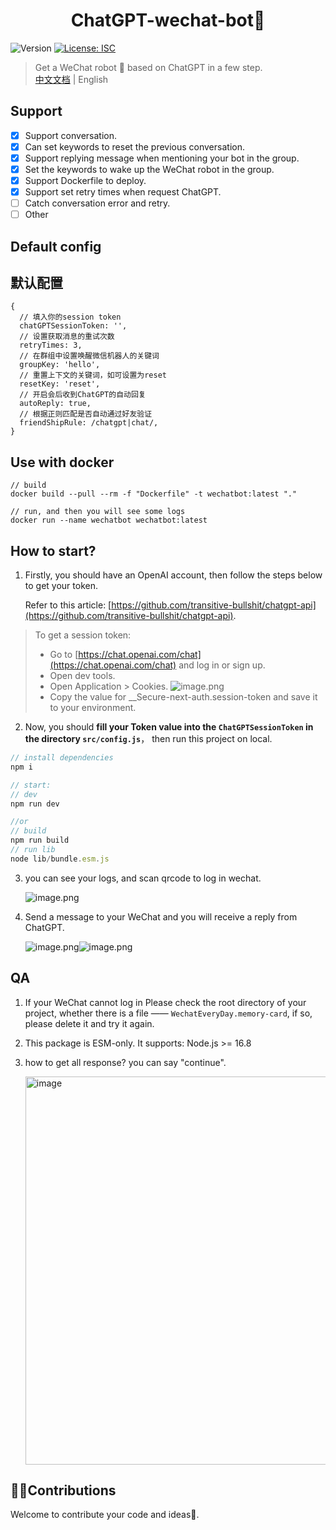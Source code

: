 
<h1 align="center">ChatGPT-wechat-bot🤖</h1>
<p>
  <img alt="Version" src="https://img.shields.io/badge/version-1.0.0-blue.svg?cacheSeconds=2592000" />
  <a href="#" target="_blank">
    <img alt="License: ISC" src="https://img.shields.io/badge/License-ISC-yellow.svg" />
  </a>
</p>

> Get a WeChat robot 🤖 based on ChatGPT in a few step.   
[ 中文文档](README_ZH.md) | English

## Support
- [x] Support conversation.
- [x] Can set keywords to reset the previous conversation.
- [x] Support replying message when mentioning your bot in the group.
- [x] Set the keywords to wake up the WeChat robot in the group.
- [x] Support Dockerfile to deploy.
- [x] Support set retry times when request ChatGPT.
- [ ] Catch conversation error and retry.
- [ ] Other

## Default config

## 默认配置

```
{
  // 填入你的session token
  chatGPTSessionToken: '',
  // 设置获取消息的重试次数
  retryTimes: 3,
  // 在群组中设置唤醒微信机器人的关键词
  groupKey: 'hello',
  // 重置上下文的关键词，如可设置为reset
  resetKey: 'reset',
  // 开启会后收到ChatGPT的自动回复
  autoReply: true, 
  // 根据正则匹配是否自动通过好友验证
  friendShipRule: /chatgpt|chat/, 
}
```

## Use with docker 
```
// build
docker build --pull --rm -f "Dockerfile" -t wechatbot:latest "."

// run, and then you will see some logs 
docker run --name wechatbot wechatbot:latest

```
## How to start?

1. Firstly, you should have an OpenAI account,  then follow the steps below to get your token. 

   Refer to this article: [https://github.com/transitive-bullshit/chatgpt-api](https://github.com/transitive-bullshit/chatgpt-api). 
> To get a session token:
> - Go to [https://chat.openai.com/chat](https://chat.openai.com/chat) and log in or sign up.
>  - Open dev tools.
>  - Open Application > Cookies.
  ![image.png](https://cdn.nlark.com/yuque/0/2022/png/2777249/1670287051371-acd694da-cd3f-46c4-97c4-96438965f8a4.png#averageHue=%232d3136&clientId=uf4023d0a-0da7-4&crop=0&crop=0&crop=1&crop=1&from=paste&height=497&id=u77b3570c&margin=%5Bobject%20Object%5D&name=image.png&originHeight=994&originWidth=1586&originalType=binary&ratio=1&rotation=0&showTitle=false&size=796464&status=done&style=none&taskId=uf4e7e669-4feb-431a-80b7-f7ab47c9113&title=&width=793)
>  -  Copy the value for __Secure-next-auth.session-token and save it to your environment.

2. Now, you should **fill your Token value into the `ChatGPTSessionToken` in the directory `src/config.js`**， then run this project on local.

```javascript
// install dependencies
npm i

// start:
// dev
npm run dev

//or
// build
npm run build
// run lib
node lib/bundle.esm.js
```

3. you can see your logs, and scan qrcode to log in wechat.

    ![image.png](https://cdn.nlark.com/yuque/0/2022/png/2777249/1670287138908-cc898c58-6e0a-488f-ae07-ae489508c1be.png#averageHue=%23484948&clientId=uf4023d0a-0da7-4&crop=0&crop=0&crop=1&crop=1&from=paste&height=442&id=ub5fee6b7&margin=%5Bobject%20Object%5D&name=image.png&originHeight=1200&originWidth=1660&originalType=binary&ratio=1&rotation=0&showTitle=false&size=492370&status=done&style=none&taskId=u233d9139-1ef5-42bf-9f44-354c6565862&title=&width=612)

4. Send a message to your WeChat and you will receive a reply from ChatGPT.

    ![image.png](https://cdn.nlark.com/yuque/0/2022/png/2777249/1670288278607-73beed83-1a42-42db-8404-72ba60bf2c53.png#averageHue=%234d4e4d&clientId=uf4023d0a-0da7-4&crop=0&crop=0&crop=1&crop=1&from=paste&height=437&id=uff52651b&margin=%5Bobject%20Object%5D&name=image.png&originHeight=874&originWidth=1398&originalType=binary&ratio=1&rotation=0&showTitle=false&size=543479&status=done&style=none&taskId=ub5559ec7-30f8-4c07-a9f8-1445a659835&title=&width=699)![image.png](https://cdn.nlark.com/yuque/0/2022/png/2777249/1670288469581-470c7f45-b3db-4a7e-ab01-32b44b812668.png#averageHue=%23f2f2f2&clientId=uf4023d0a-0da7-4&crop=0&crop=0&crop=1&crop=1&from=paste&height=230&id=u97e5b1e5&margin=%5Bobject%20Object%5D&name=image.png&originHeight=460&originWidth=1266&originalType=binary&ratio=1&rotation=0&showTitle=false&size=112172&status=done&style=none&taskId=u7d7970df-3044-4534-910c-fdb7b3d2a5b&title=&width=633)

## QA
1. If your WeChat cannot log in
Please check the root directory of your project, whether there is a file —— `WechatEveryDay.memory-card`, if so, please delete it and try it again.

2. This package is ESM-only. It supports: Node.js >= 16.8

3. how to get all response? you can say "continue".

    <img width="621" alt="image" src="https://user-images.githubusercontent.com/39156049/206840335-a64ee27c-df4f-4e70-8604-669fc9468910.png">


## 👏🏻Contributions

Welcome to contribute your code and ideas🍵.

